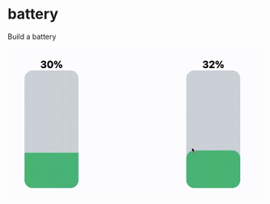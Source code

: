 # battery

Build a battery

![Aquí la descripción de la imagen por si no carga](https://raw.githubusercontent.com/anahiquintero99/battery/main/img/battery.gif)

